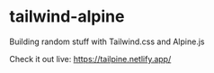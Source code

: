 # tailwind-alpine
Building random stuff with Tailwind.css and Alpine.js

Check it out live: https://tailpine.netlify.app/
